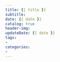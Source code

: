 ```yaml
---
title: {{ title }}
subtitle:
date: {{ date }}
catalog: true
header-img:
updateDate: {{ date }}
tags:
- 
categories:
- 
---
```

